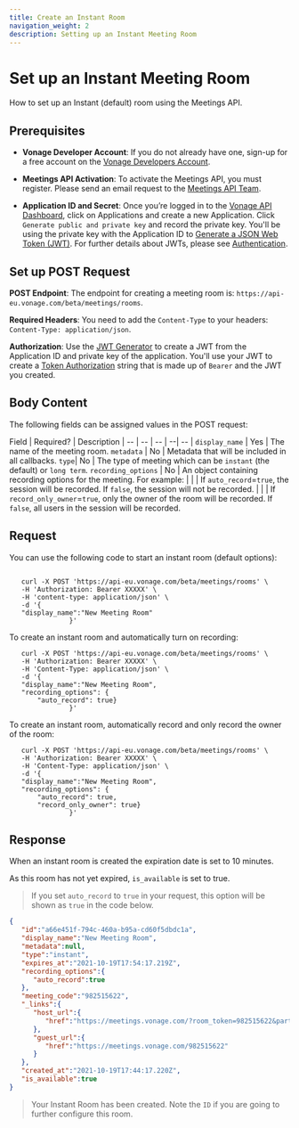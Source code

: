 ```yaml
---
title: Create an Instant Room
navigation_weight: 2
description: Setting up an Instant Meeting Room
---
```


# Set up an Instant Meeting Room

How to set up an Instant (default) room using the Meetings API.

## Prerequisites

* **Vonage Developer Account**: If you do not already have one, sign-up for a free account on the [Vonage Developers Account](https://dashboard.nexmo.com/sign-up?icid=tryitfree_api-developer-adp_nexmodashbdfreetrialsignup_nav).

* **Meetings API Activation**: To activate the Meetings API, you must register. Please send an email request to the [Meetings API Team](mailto:meetings-api@vonage.com).

* **Application ID and Secret**: Once you’re logged in to the [Vonage API Dashboard](https://dashboard.nexmo.com), click on Applications and create a new Application. Click  `Generate public and private key` and record the private key. You'll be using the private key with the Application ID to [Generate a JSON Web Token (JWT)](https://developer.vonage.com/jwt). For further details about JWTs, please see [Authentication](/concepts/guides/authentication).

## Set up POST Request

**POST Endpoint**: The endpoint for creating a meeting room is: ``https://api-eu.vonage.com/beta/meetings/rooms``.

**Required Headers**: You need to add the ``Content-Type`` to your headers: ``Content-Type: application/json``.

**Authorization**: Use the [JWT Generator](https://developer.vonage.com/jwt) to create a JWT from the Application ID and private key of the application. You'll use your JWT to create a [Token Authorization](/concepts/guides/authentication) string that is made up of ``Bearer`` and the JWT you created.

## Body Content

The following fields can be assigned values in the POST request:

Field | Required? | Description |
-- | -- | -- | --| -- |
``display_name`` | Yes | The name of the meeting room.
``metadata`` | No | Metadata that will be included in all callbacks.
``type``| No | The type of meeting which can be ``instant`` (the default) or ``long term``.
``recording_options`` | No | An object containing recording options for the meeting. For example:
| | | If ``auto_record``=``true``, the session will be recorded. If ``false``, the session will not be recorded.
| | | If ``record_only_owner``=``true``, only the owner of the room will be recorded. If ``false``, all users in the session will be recorded.

## Request

You can use the following code to start an instant room (default options):

``` curl

   curl -X POST 'https://api-eu.vonage.com/beta/meetings/rooms' \
   -H 'Authorization: Bearer XXXXX' \
   -H 'content-type: application/json' \
   -d '{
   "display_name":"New Meeting Room"
               }'
```

To create an instant room and automatically turn on recording:

``` curl
   curl -X POST 'https://api-eu.vonage.com/beta/meetings/rooms' \
   -H 'Authorization: Bearer XXXXX' \
   -H 'Content-Type: application/json' \
   -d '{
   "display_name":"New Meeting Room",
   "recording_options": {
       "auto_record": true}
               }'
```

To create an instant room, automatically record and only record the owner of the room:

``` curl
   curl -X POST 'https://api-eu.vonage.com/beta/meetings/rooms' \
   -H 'Authorization: Bearer XXXXX' \
   -H 'Content-Type: application/json' \
   -d '{
   "display_name":"New Meeting Room",
   "recording_options": {
       "auto_record": true,
       "record_only_owner": true}
               }'
```

## Response

When an instant room is created the expiration date is set to 10 minutes.

As this room has not yet expired, ``is_available`` is set to true.

> If you set ``auto_record`` to ``true`` in your request, this option will be shown as ``true`` in the code below.

``` json
{
   "id":"a66e451f-794c-460a-b95a-cd60f5dbdc1a",
   "display_name":"New Meeting Room",
   "metadata":null,
   "type":"instant",
   "expires_at":"2021-10-19T17:54:17.219Z",
   "recording_options":{
      "auto_record":true
   },
   "meeting_code":"982515622",
   "_links":{
      "host_url":{
         "href":"https://meetings.vonage.com/?room_token=982515622&participant_token=eyJhbGciOiJIUzI1NiIsInR5cCI6IkpXVCIsImtpZCI6IjYyNjdkNGE5LTlmMTctNGVkYi05MzBmLTJlY2FmMThjODdj3BK7.eyJwYXJ0aWNpcGFudElkIjoiODNjNjQxNTQtYWJjOC00NTBkLTk1MmYtY2U4MWRmYWZiZDNkIiwiaWF0IjoxNjM0NjY1NDU3fQ.PmNtAWw5o4QtGiyQB0QVeq_qcl6fs0buGMx5t4Fy43c"
      },
      "guest_url":{
         "href":"https://meetings.vonage.com/982515622"
      }
   },
   "created_at":"2021-10-19T17:44:17.220Z",
   "is_available":true
}
```

> Your Instant Room has been created. Note the ``ID`` if you are going to further configure this room.
